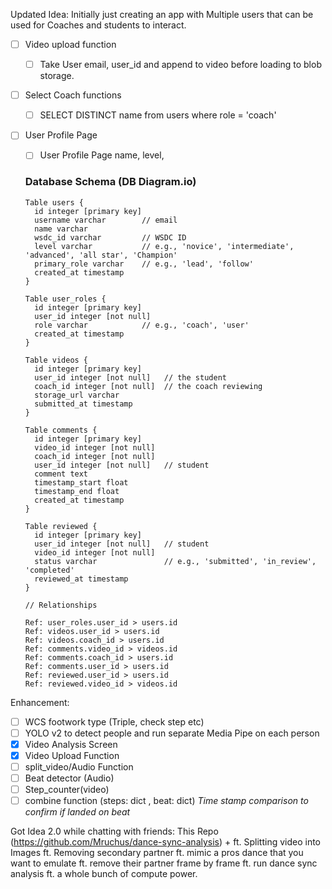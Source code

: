 Updated Idea: 
Initially just creating an app with Multiple users that can be used for Coaches and students to interact.
- [ ] Video upload function 
    - [ ] Take User email, user_id and append to video before loading to blob storage.
- [ ] Select Coach functions
    - [ ] SELECT DISTINCT name from users where role = 'coach'
- [ ] User Profile Page
    - [ ] User Profile Page name, level, 
    ### Database Schema (DB Diagram.io)

    ```plaintext
    Table users {
      id integer [primary key]
      username varchar        // email
      name varchar
      wsdc_id varchar         // WSDC ID
      level varchar           // e.g., 'novice', 'intermediate', 'advanced', 'all star', 'Champion'
      primary_role varchar    // e.g., 'lead', 'follow'
      created_at timestamp
    }

    Table user_roles {
      id integer [primary key]
      user_id integer [not null]
      role varchar            // e.g., 'coach', 'user'
      created_at timestamp
    }

    Table videos {
      id integer [primary key]
      user_id integer [not null]   // the student
      coach_id integer [not null]  // the coach reviewing
      storage_url varchar
      submitted_at timestamp
    }

    Table comments {
      id integer [primary key]
      video_id integer [not null]
      coach_id integer [not null]
      user_id integer [not null]   // student
      comment text
      timestamp_start float
      timestamp_end float
      created_at timestamp
    }

    Table reviewed {
      id integer [primary key]
      user_id integer [not null]   // student
      video_id integer [not null]
      status varchar               // e.g., 'submitted', 'in_review', 'completed'
      reviewed_at timestamp
    }

    // Relationships

    Ref: user_roles.user_id > users.id
    Ref: videos.user_id > users.id
    Ref: videos.coach_id > users.id
    Ref: comments.video_id > videos.id
    Ref: comments.coach_id > users.id
    Ref: comments.user_id > users.id
    Ref: reviewed.user_id > users.id
    Ref: reviewed.video_id > videos.id
    ```


Enhancement:
- [ ] WCS footwork type (Triple, check step etc) 
- [ ] YOLO v2 to detect people and run separate Media Pipe on each person
- [x] Video Analysis Screen
- [x] Video Upload Function
- [ ] split_video/Audio Function
- [ ] Beat detector (Audio)
- [ ] Step_counter(video)
- [ ] combine function (steps: dict , beat: dict) *Time stamp comparison to confirm if landed on beat*

Got Idea 2.0 while chatting with friends:
This
Repo (https://github.com/Mruchus/dance-sync-analysis) + 
ft. Splitting video into Images ft. Removing secondary partner ft. mimic a pros dance that you want to emulate ft. remove their partner frame by frame ft. run dance sync analysis ft. a whole bunch of compute power. 